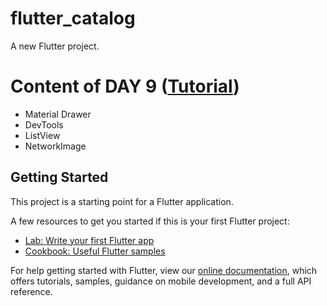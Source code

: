 # flutter_catalog

A new Flutter project.

# Content of DAY 9 ([Tutorial](https://www.youtube.com/watch?v=rq0F4HTCFMg&list=PLrjrqTcKCnhTXI2GyPkaQF47inLp6LoIC&index=9))

- Material Drawer
- DevTools
- ListView
- NetworkImage

## Getting Started

This project is a starting point for a Flutter application.

A few resources to get you started if this is your first Flutter project:

- [Lab: Write your first Flutter app](https://flutter.dev/docs/get-started/codelab)
- [Cookbook: Useful Flutter samples](https://flutter.dev/docs/cookbook)

For help getting started with Flutter, view our
[online documentation](https://flutter.dev/docs), which offers tutorials,
samples, guidance on mobile development, and a full API reference.
